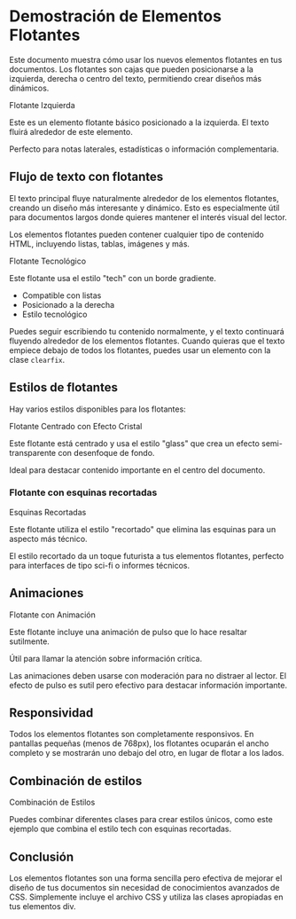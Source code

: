 # Demostración de Elementos Flotantes

Este documento muestra cómo usar los nuevos elementos flotantes en tus documentos. Los flotantes son cajas que pueden posicionarse a la izquierda, derecha o centro del texto, permitiendo crear diseños más dinámicos.

<div class="flotante flotante--izquierda">
  <div class="flotante__titulo">Flotante Izquierda</div>
  <p>Este es un elemento flotante básico posicionado a la izquierda. El texto fluirá alrededor de este elemento.</p>
  <p>Perfecto para notas laterales, estadísticas o información complementaria.</p>
</div>

## Flujo de texto con flotantes

El texto principal fluye naturalmente alrededor de los elementos flotantes, creando un diseño más interesante y dinámico. Esto es especialmente útil para documentos largos donde quieres mantener el interés visual del lector.

Los elementos flotantes pueden contener cualquier tipo de contenido HTML, incluyendo listas, tablas, imágenes y más.

<div class="flotante flotante--derecha flotante--tech">
  <div class="flotante__titulo">Flotante Tecnológico</div>
  <p>Este flotante usa el estilo "tech" con un borde gradiente.</p>
  <ul>
    <li>Compatible con listas</li>
    <li>Posicionado a la derecha</li>
    <li>Estilo tecnológico</li>
  </ul>
</div>

Puedes seguir escribiendo tu contenido normalmente, y el texto continuará fluyendo alrededor de los elementos flotantes. Cuando quieras que el texto empiece debajo de todos los flotantes, puedes usar un elemento con la clase `clearfix`.

<div class="clearfix"></div>

## Estilos de flotantes

Hay varios estilos disponibles para los flotantes:

<div class="flotante flotante--centro flotante--glass">
  <div class="flotante__titulo">Flotante Centrado con Efecto Cristal</div>
  <p>Este flotante está centrado y usa el estilo "glass" que crea un efecto semi-transparente con desenfoque de fondo.</p>
  <p>Ideal para destacar contenido importante en el centro del documento.</p>
</div>

### Flotante con esquinas recortadas

<div class="flotante flotante--izquierda flotante--recortado">
  <div class="flotante__titulo">Esquinas Recortadas</div>
  <p>Este flotante utiliza el estilo "recortado" que elimina las esquinas para un aspecto más técnico.</p>
</div>

El estilo recortado da un toque futurista a tus elementos flotantes, perfecto para interfaces de tipo sci-fi o informes técnicos.

<div class="clearfix"></div>

## Animaciones

<div class="flotante flotante--derecha flotante--pulse">
  <div class="flotante__titulo">Flotante con Animación</div>
  <p>Este flotante incluye una animación de pulso que lo hace resaltar sutilmente.</p>
  <p>Útil para llamar la atención sobre información crítica.</p>
</div>

Las animaciones deben usarse con moderación para no distraer al lector. El efecto de pulso es sutil pero efectivo para destacar información importante.

## Responsividad

Todos los elementos flotantes son completamente responsivos. En pantallas pequeñas (menos de 768px), los flotantes ocuparán el ancho completo y se mostrarán uno debajo del otro, en lugar de flotar a los lados.

<div class="clearfix"></div>

## Combinación de estilos

<div class="flotante flotante--centro flotante--tech flotante--recortado">
  <div class="flotante__titulo">Combinación de Estilos</div>
  <p>Puedes combinar diferentes clases para crear estilos únicos, como este ejemplo que combina el estilo tech con esquinas recortadas.</p>
</div>

## Conclusión

Los elementos flotantes son una forma sencilla pero efectiva de mejorar el diseño de tus documentos sin necesidad de conocimientos avanzados de CSS. Simplemente incluye el archivo CSS y utiliza las clases apropiadas en tus elementos div. 